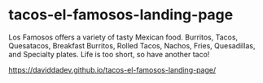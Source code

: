 # tacos-el-famosos-landing-page
Los Famosos offers a variety of tasty Mexican food. Burritos, Tacos, Quesatacos, Breakfast Burritos, Rolled Tacos, Nachos, Fries, Quesadillas, and Specialty plates. Life is too short, so have another taco!

https://daviddadev.github.io/tacos-el-famosos-landing-page/
